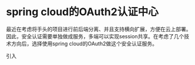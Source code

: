# spring cloud的OAuth2认证中心

最近在考虑将手头的项目进行前后端分离、并且支持横向扩展，方便在云上部署。因此，安全认证需要单独做成服务，多端可以实现session共享。在考虑了几个技术方向后，选择使用spring cloud的OAuth2做这个安全认证服务。

引入